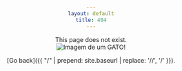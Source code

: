 ```yaml
---
layout: default
title: 404
---
```

<style>
  * {
    text-align: center;
  }
</style>This page does not exist.<br> <img src="https://media.baamboozle.com/uploads/images/253337/1619350420_134561_gif-url.gif" alt="Imagem de um GATO!"><br> 
[Go back]({{ "/" | prepend: site.baseurl | replace: '//', '/' }}).
